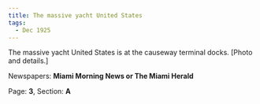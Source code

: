 ```yaml
---  
title: The massive yacht United States  
tags:  
  - Dec 1925  
---  
```

  
The massive yacht United States is at the causeway terminal docks. [Photo and details.]  
  
Newspapers: **Miami Morning News or The Miami Herald**  
  
Page: **3**, Section: **A** 
